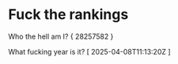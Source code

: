 # Fuck the rankings

Who the hell am I?
{ 28257582 }

What fucking year is it?
[ 2025-04-08T11:13:20Z ]
